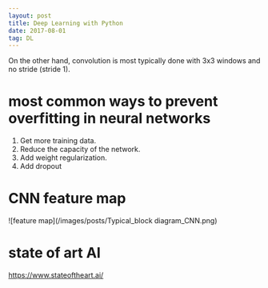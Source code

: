 ```yaml
---
layout: post
title: Deep Learning with Python
date: 2017-08-01
tag: DL
---
```



On the other hand, convolution is most typically done with 3x3 windows and no stride (stride 1).



# most common ways to prevent overfitting in neural networks

1. Get more training data.
2. Reduce the capacity of the network.
3. Add weight regularization.
4. Add dropout

# CNN feature map

![feature map](/images/posts/Typical_block diagram_CNN.png)

# state of art AI
https://www.stateoftheart.ai/
